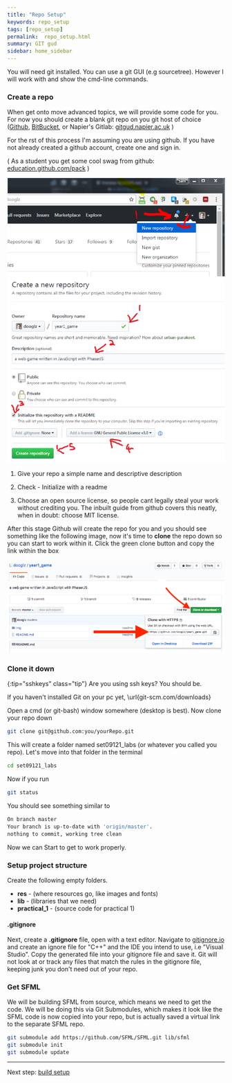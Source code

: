```yaml
---
title: "Repo Setup"
keywords: repo_setup
tags: [repo_setup]
permalink:  repo_setup.html
summary: GIT gud
sidebar: home_sidebar
---
```


You will need git installed. You can use a git GUI (e.g sourcetree). However I will work with and show the cmd-line commands.

### Create a repo
When get onto move advanced topics, we will provide some code for you. For now you should create a blank git repo on you git host of choice ([Github](github.com), [BitBucket](bitbucket.org), or Napier's Gitlab: [gitgud.napier.ac.uk](gitgud.napier.ac.uk) )

For the rst of this process I'm assuming you are using github.
If you have not already created a github account, create one and sign in.

( As a student you get some cool swag from github: [education.github.com/pack](https://education.github.com/pack) )

![newRepoprocess](assets/images/github_newrepo_1.png)
![NewRepoOptions](assets/images/github_newrepo_2.png)

1. Give your repo a simple name and descriptive description

1. Check - Initialize with a readme

1. Choose an open source license, so people cant legally steal your work
without crediting you. The inbuilt guide from github covers this neatly,
when in doubt: choose MIT license.

After this stage Github will create the repo for you and you should see
something like the following image, now it's time to **clone** the
repo down so you can start to work within it. Click the green clone
button and copy the link within the box

![Clone from Github](assets/images/github_clone.png)


### Clone it down

{:tip="sshkeys" class="tip"}
Are you using ssh keys? You should be.


If you haven't installed Git on your pc yet, \url{git-scm.com/downloads}

Open a cmd (or git-bash) window somewhere (desktop is best). Now clone
your repo down

```bash
git clone git@github.com:you/yourRepo.git
```

This will create a folder named set09121\_labs (or whatever you called you repo). 
Let's move into that folder in the terminal

```bash
cd set09121_labs
```

Now if you run

```bash
git status
```

You should see something similar to

```bash
On branch master
Your branch is up-to-date with 'origin/master'.
nothing to commit, working tree clean
```

Now we can Start to get to work properly.

### Setup project structure
Create the following empty folders.
* **res** - (where resources go, like images and fonts)
* **lib** - (libraries that we need)
* **practical_1** - (source code for practical 1)

#### .gitignore
Next, create a **.gitignore** file, open with a text editor.
Navigate to [gitignore.io](https://gitignore.io) and create an ignore file for "C++" and the IDE you intend to use, i.e "Visual Studio". Copy the generated file into your gitignore file and save it. Git will not look at or track any files that match the rules in the gitignore file, keeping junk you don't need out of your repo.


### Get SFML
We will be building SFML from source, which means we need to get the code.
We will be doing this via Git Submodules, which makes it look  like the SFML code is now copied into your repo, but is actually saved a virtual link to the separate SFML repo.
```bash
git submodule add https://github.com/SFML/SFML.git lib/sfml
git submodule init
git submodule update
```

---
Next step: [build setup](build_setup)